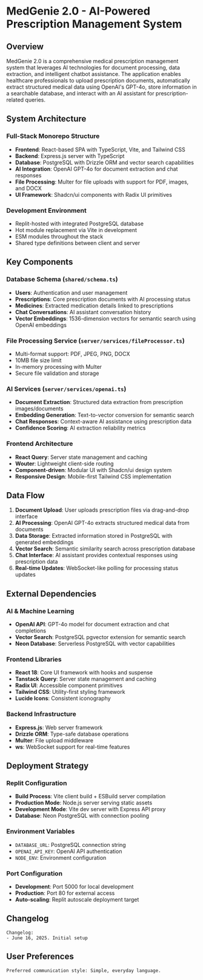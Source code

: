 # MedGenie 2.0 - AI-Powered Prescription Management System

## Overview

MedGenie 2.0 is a comprehensive medical prescription management system that leverages AI technologies for document processing, data extraction, and intelligent chatbot assistance. The application enables healthcare professionals to upload prescription documents, automatically extract structured medical data using OpenAI's GPT-4o, store information in a searchable database, and interact with an AI assistant for prescription-related queries.

## System Architecture

### Full-Stack Monorepo Structure
- **Frontend**: React-based SPA with TypeScript, Vite, and Tailwind CSS
- **Backend**: Express.js server with TypeScript
- **Database**: PostgreSQL with Drizzle ORM and vector search capabilities
- **AI Integration**: OpenAI GPT-4o for document extraction and chat responses
- **File Processing**: Multer for file uploads with support for PDF, images, and DOCX
- **UI Framework**: Shadcn/ui components with Radix UI primitives

### Development Environment
- Replit-hosted with integrated PostgreSQL database
- Hot module replacement via Vite in development
- ESM modules throughout the stack
- Shared type definitions between client and server

## Key Components

### Database Schema (`shared/schema.ts`)
- **Users**: Authentication and user management
- **Prescriptions**: Core prescription documents with AI processing status
- **Medicines**: Extracted medication details linked to prescriptions  
- **Chat Conversations**: AI assistant conversation history
- **Vector Embeddings**: 1536-dimension vectors for semantic search using OpenAI embeddings

### File Processing Service (`server/services/fileProcessor.ts`)
- Multi-format support: PDF, JPEG, PNG, DOCX
- 10MB file size limit
- In-memory processing with Multer
- Secure file validation and storage

### AI Services (`server/services/openai.ts`)
- **Document Extraction**: Structured data extraction from prescription images/documents
- **Embedding Generation**: Text-to-vector conversion for semantic search
- **Chat Responses**: Context-aware AI assistance using prescription data
- **Confidence Scoring**: AI extraction reliability metrics

### Frontend Architecture
- **React Query**: Server state management and caching
- **Wouter**: Lightweight client-side routing
- **Component-driven**: Modular UI with Shadcn/ui design system
- **Responsive Design**: Mobile-first Tailwind CSS implementation

## Data Flow

1. **Document Upload**: User uploads prescription files via drag-and-drop interface
2. **AI Processing**: OpenAI GPT-4o extracts structured medical data from documents
3. **Data Storage**: Extracted information stored in PostgreSQL with generated embeddings
4. **Vector Search**: Semantic similarity search across prescription database
5. **Chat Interface**: AI assistant provides contextual responses using prescription data
6. **Real-time Updates**: WebSocket-like polling for processing status updates

## External Dependencies

### AI & Machine Learning
- **OpenAI API**: GPT-4o model for document extraction and chat completions
- **Vector Search**: PostgreSQL pgvector extension for semantic search
- **Neon Database**: Serverless PostgreSQL with vector capabilities

### Frontend Libraries
- **React 18**: Core UI framework with hooks and suspense
- **Tanstack Query**: Server state management and caching
- **Radix UI**: Accessible component primitives
- **Tailwind CSS**: Utility-first styling framework
- **Lucide Icons**: Consistent iconography

### Backend Infrastructure
- **Express.js**: Web server framework
- **Drizzle ORM**: Type-safe database operations
- **Multer**: File upload middleware
- **ws**: WebSocket support for real-time features

## Deployment Strategy

### Replit Configuration
- **Build Process**: Vite client build + ESBuild server compilation
- **Production Mode**: Node.js server serving static assets
- **Development Mode**: Vite dev server with Express API proxy
- **Database**: Neon PostgreSQL with connection pooling

### Environment Variables
- `DATABASE_URL`: PostgreSQL connection string
- `OPENAI_API_KEY`: OpenAI API authentication
- `NODE_ENV`: Environment configuration

### Port Configuration
- **Development**: Port 5000 for local development
- **Production**: Port 80 for external access
- **Auto-scaling**: Replit autoscale deployment target

## Changelog

```
Changelog:
- June 16, 2025. Initial setup
```

## User Preferences

```
Preferred communication style: Simple, everyday language.
```